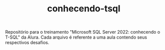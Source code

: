 <h1 align="center">conhecendo-tsql</h1>

<br/>

Repositório para o treinamento "Microsoft SQL Server 2022: conhecendo o T-SQL" da Alura. Cada arquivo é referente a uma aula contendo seus respectivos desafios.
